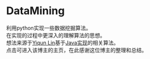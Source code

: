 # DataMining
利用python实现一些数据挖掘算法。<br>
在实现的过程中更深入的理解算法的思想。<br>
想法来源于[Yiqun Lin](https://github.com/linyiqun)基于[Java实现](https://github.com/linyiqun/DataMiningAlgorithm)的相关算法。<br>
点击可进入该博主的主页，在此感谢这位博主的整理和总结。


